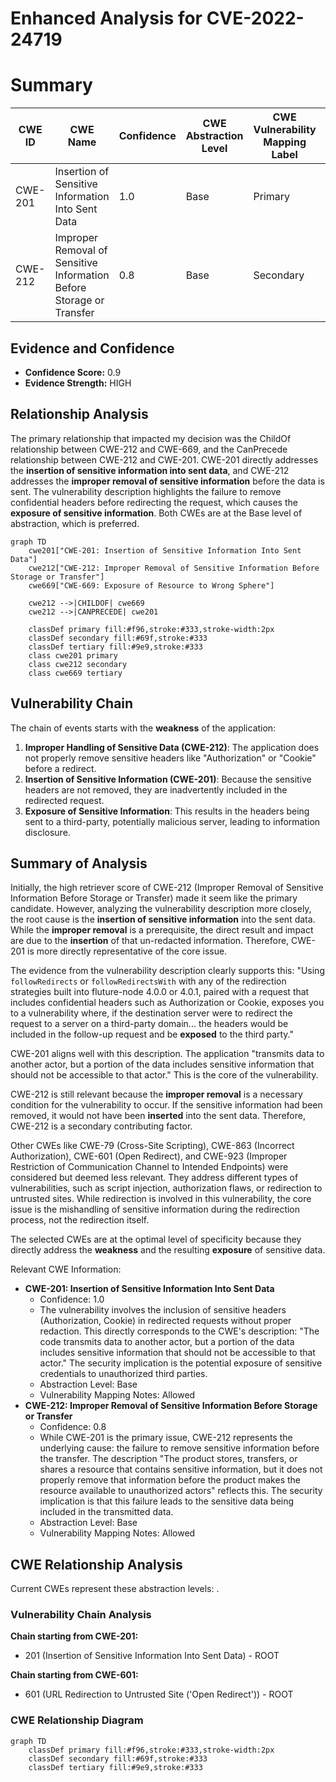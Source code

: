 # Enhanced Analysis for CVE-2022-24719

# Summary
| CWE ID | CWE Name | Confidence | CWE Abstraction Level | CWE Vulnerability Mapping Label | CWE-Vulnerability Mapping Notes |
|---|---|---|---|---|---|
| CWE-201 | Insertion of Sensitive Information Into Sent Data | 1.0 | Base | Primary | Allowed |
| CWE-212 | Improper Removal of Sensitive Information Before Storage or Transfer | 0.8 | Base | Secondary | Allowed |

## Evidence and Confidence

*   **Confidence Score:** 0.9
*   **Evidence Strength:** HIGH

## Relationship Analysis
The primary relationship that impacted my decision was the ChildOf relationship between CWE-212 and CWE-669, and the CanPrecede relationship between CWE-212 and CWE-201. CWE-201 directly addresses the **insertion of sensitive information into sent data**, and CWE-212 addresses the **improper removal of sensitive information** before the data is sent. The vulnerability description highlights the failure to remove confidential headers before redirecting the request, which causes the **exposure of sensitive information**. Both CWEs are at the Base level of abstraction, which is preferred.

```mermaid
graph TD
    cwe201["CWE-201: Insertion of Sensitive Information Into Sent Data"]
    cwe212["CWE-212: Improper Removal of Sensitive Information Before Storage or Transfer"]
    cwe669["CWE-669: Exposure of Resource to Wrong Sphere"]
    
    cwe212 -->|CHILDOF| cwe669
    cwe212 -->|CANPRECEDE| cwe201
    
    classDef primary fill:#f96,stroke:#333,stroke-width:2px
    classDef secondary fill:#69f,stroke:#333
    classDef tertiary fill:#9e9,stroke:#333
    class cwe201 primary
    class cwe212 secondary
    class cwe669 tertiary
```

## Vulnerability Chain
The chain of events starts with the **weakness** of the application:

1.  **Improper Handling of Sensitive Data (CWE-212)**: The application does not properly remove sensitive headers like "Authorization" or "Cookie" before a redirect.
2.  **Insertion of Sensitive Information (CWE-201)**: Because the sensitive headers are not removed, they are inadvertently included in the redirected request.
3.  **Exposure of Sensitive Information**: This results in the headers being sent to a third-party, potentially malicious server, leading to information disclosure.

## Summary of Analysis
Initially, the high retriever score of CWE-212 (Improper Removal of Sensitive Information Before Storage or Transfer) made it seem like the primary candidate. However, analyzing the vulnerability description more closely, the root cause is the **insertion of sensitive information** into the sent data. While the **improper removal** is a prerequisite, the direct result and impact are due to the **insertion** of that un-redacted information. Therefore, CWE-201 is more directly representative of the core issue.

The evidence from the vulnerability description clearly supports this: "Using `followRedirects` or `followRedirectsWith` with any of the redirection strategies built into fluture-node 4.0.0 or 4.0.1, paired with a request that includes confidential headers such as Authorization or Cookie, exposes you to a vulnerability where, if the destination server were to redirect the request to a server on a third-party domain... the headers would be included in the follow-up request and be **exposed** to the third party."

CWE-201 aligns well with this description. The application "transmits data to another actor, but a portion of the data includes sensitive information that should not be accessible to that actor." This is the core of the vulnerability.

CWE-212 is still relevant because the **improper removal** is a necessary condition for the vulnerability to occur. If the sensitive information had been removed, it would not have been **inserted** into the sent data. Therefore, CWE-212 is a secondary contributing factor.

Other CWEs like CWE-79 (Cross-Site Scripting), CWE-863 (Incorrect Authorization), CWE-601 (Open Redirect), and CWE-923 (Improper Restriction of Communication Channel to Intended Endpoints) were considered but deemed less relevant. They address different types of vulnerabilities, such as script injection, authorization flaws, or redirection to untrusted sites. While redirection is involved in this vulnerability, the core issue is the mishandling of sensitive information during the redirection process, not the redirection itself.

The selected CWEs are at the optimal level of specificity because they directly address the **weakness** and the resulting **exposure** of sensitive data.

Relevant CWE Information:
* **CWE-201: Insertion of Sensitive Information Into Sent Data**
  * Confidence: 1.0
  * The vulnerability involves the inclusion of sensitive headers (Authorization, Cookie) in redirected requests without proper redaction. This directly corresponds to the CWE's description: "The code transmits data to another actor, but a portion of the data includes sensitive information that should not be accessible to that actor." The security implication is the potential exposure of sensitive credentials to unauthorized third parties.
  * Abstraction Level: Base
  * Vulnerability Mapping Notes: Allowed
* **CWE-212: Improper Removal of Sensitive Information Before Storage or Transfer**
  * Confidence: 0.8
  * While CWE-201 is the primary issue, CWE-212 represents the underlying cause: the failure to remove sensitive information before the transfer. The description "The product stores, transfers, or shares a resource that contains sensitive information, but it does not properly remove that information before the product makes the resource available to unauthorized actors" reflects this. The security implication is that this failure leads to the sensitive data being included in the transmitted data.
  * Abstraction Level: Base
  * Vulnerability Mapping Notes: Allowed


## CWE Relationship Analysis

Current CWEs represent these abstraction levels: .


### Vulnerability Chain Analysis

**Chain starting from CWE-201:**
- 201 (Insertion of Sensitive Information Into Sent Data) - ROOT


**Chain starting from CWE-601:**
- 601 (URL Redirection to Untrusted Site ('Open Redirect')) - ROOT



### CWE Relationship Diagram

```mermaid
graph TD
    classDef primary fill:#f96,stroke:#333,stroke-width:2px
    classDef secondary fill:#69f,stroke:#333
    classDef tertiary fill:#9e9,stroke:#333
```